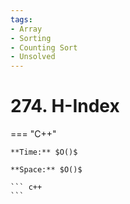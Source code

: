 ```yaml
---
tags:
- Array
- Sorting
- Counting Sort
- Unsolved
---
```



# 274. H-Index

=== "C++"

    **Time:** $O()$

    **Space:** $O()$

    ``` c++
    ```